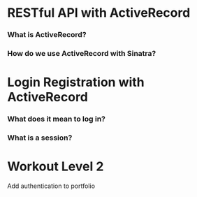 # RESTful API with ActiveRecord

### What is ActiveRecord?

### How do we use ActiveRecord with Sinatra?

# Login Registration with ActiveRecord

### What does it mean to log in?

### What is a session?

# Workout Level 2
Add authentication to portfolio
